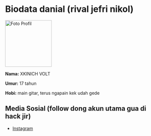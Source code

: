<!DOCTYPE html>
<html>
<head>
  <title>Biodata XKINICH</title>
</head>
<body>
  <h1>Biodata danial (rival jefri nikol)</h1>
  
  <img src="https://imgur.com/a/NKkDz0W" alt="Foto Profil" width="150">
  
  <p><strong>Nama:</strong> XKINICH VOLT</p>
  <p><strong>Umur:</strong> 17 tahun</p>
  <p><strong>Hobi:</strong> main gitar, terus ngapain kek udah gede</p>
  
  <h2>Media Sosial (follow dong akun utama gua di hack jir)</h2>
  <ul>
    <li><a href="https://www.instagram.com/kyod4n" target="_blank">Instagram</a></li>
  </ul>
</body>
</html>
